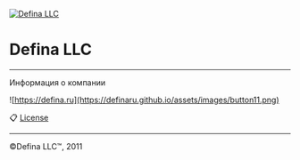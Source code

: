 [![Defina LLC](https://defina.ru/uploads/2019/06/icon-white-fm.png)](https://defina.ru)


# Defina LLC

***

Информация о компании

![https://defina.ru](https://definaru.github.io/assets/images/button11.png)

:clipboard: [License](https://github.com/DefinaCorporation/Defina-LLC/blob/master/LICENSE)

***

&copy;Defina LLC&trade;, 2011
